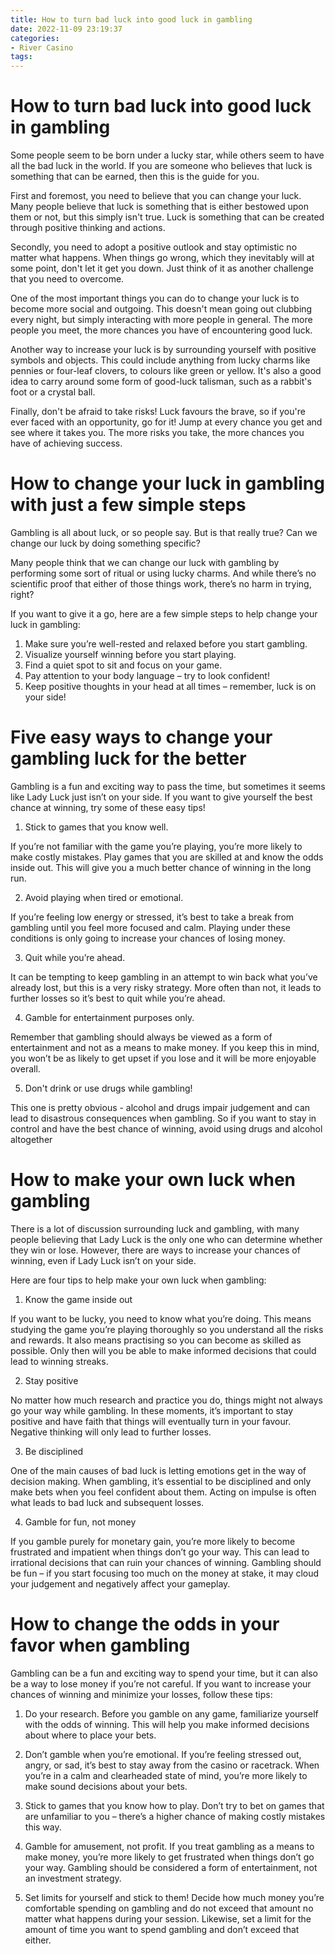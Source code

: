 ```yaml
---
title: How to turn bad luck into good luck in gambling
date: 2022-11-09 23:19:37
categories:
- River Casino
tags:
---
```



#  How to turn bad luck into good luck in gambling

Some people seem to be born under a lucky star, while others seem to have all the bad luck in the world. If you are someone who believes that luck is something that can be earned, then this is the guide for you.

First and foremost, you need to believe that you can change your luck. Many people believe that luck is something that is either bestowed upon them or not, but this simply isn't true. Luck is something that can be created through positive thinking and actions.

Secondly, you need to adopt a positive outlook and stay optimistic no matter what happens. When things go wrong, which they inevitably will at some point, don't let it get you down. Just think of it as another challenge that you need to overcome.

One of the most important things you can do to change your luck is to become more social and outgoing. This doesn't mean going out clubbing every night, but simply interacting with more people in general. The more people you meet, the more chances you have of encountering good luck.

Another way to increase your luck is by surrounding yourself with positive symbols and objects. This could include anything from lucky charms like pennies or four-leaf clovers, to colours like green or yellow. It's also a good idea to carry around some form of good-luck talisman, such as a rabbit's foot or a crystal ball.

Finally, don't be afraid to take risks! Luck favours the brave, so if you're ever faced with an opportunity, go for it! Jump at every chance you get and see where it takes you. The more risks you take, the more chances you have of achieving success.

#  How to change your luck in gambling with just a few simple steps

Gambling is all about luck, or so people say. But is that really true? Can we change our luck by doing something specific?

Many people think that we can change our luck with gambling by performing some sort of ritual or using lucky charms. And while there’s no scientific proof that either of those things work, there’s no harm in trying, right?

If you want to give it a go, here are a few simple steps to help change your luck in gambling:

1. Make sure you’re well-rested and relaxed before you start gambling.
2. Visualize yourself winning before you start playing.
3. Find a quiet spot to sit and focus on your game.
4. Pay attention to your body language – try to look confident!
5. Keep positive thoughts in your head at all times – remember, luck is on your side!

#  Five easy ways to change your gambling luck for the better

Gambling is a fun and exciting way to pass the time, but sometimes it seems like Lady Luck just isn’t on your side. If you want to give yourself the best chance at winning, try some of these easy tips!

1. Stick to games that you know well.

If you’re not familiar with the game you’re playing, you’re more likely to make costly mistakes. Play games that you are skilled at and know the odds inside out. This will give you a much better chance of winning in the long run.

2. Avoid playing when tired or emotional.

If you’re feeling low energy or stressed, it’s best to take a break from gambling until you feel more focused and calm. Playing under these conditions is only going to increase your chances of losing money.

3. Quit while you’re ahead.

It can be tempting to keep gambling in an attempt to win back what you’ve already lost, but this is a very risky strategy. More often than not, it leads to further losses so it’s best to quit while you’re ahead.

4. Gamble for entertainment purposes only.

Remember that gambling should always be viewed as a form of entertainment and not as a means to make money. If you keep this in mind, you won’t be as likely to get upset if you lose and it will be more enjoyable overall.

5. Don't drink or use drugs while gambling! 



This one is pretty obvious - alcohol and drugs impair judgement and can lead to disastrous consequences when gambling. So if you want to stay in control and have the best chance of winning, avoid using drugs and alcohol altogether

#  How to make your own luck when gambling

There is a lot of discussion surrounding luck and gambling, with many people believing that Lady Luck is the only one who can determine whether they win or lose. However, there are ways to increase your chances of winning, even if Lady Luck isn’t on your side.

Here are four tips to help make your own luck when gambling:

1) Know the game inside out

If you want to be lucky, you need to know what you’re doing. This means studying the game you’re playing thoroughly so you understand all the risks and rewards. It also means practising so you can become as skilled as possible. Only then will you be able to make informed decisions that could lead to winning streaks.

2) Stay positive

No matter how much research and practice you do, things might not always go your way while gambling. In these moments, it’s important to stay positive and have faith that things will eventually turn in your favour. Negative thinking will only lead to further losses.

3) Be disciplined

One of the main causes of bad luck is letting emotions get in the way of decision making. When gambling, it’s essential to be disciplined and only make bets when you feel confident about them. Acting on impulse is often what leads to bad luck and subsequent losses.

4) Gamble for fun, not money

If you gamble purely for monetary gain, you’re more likely to become frustrated and impatient when things don’t go your way. This can lead to irrational decisions that can ruin your chances of winning. Gambling should be fun – if you start focusing too much on the money at stake, it may cloud your judgement and negatively affect your gameplay.

#  How to change the odds in your favor when gambling

Gambling can be a fun and exciting way to spend your time, but it can also be a way to lose money if you’re not careful. If you want to increase your chances of winning and minimize your losses, follow these tips:

1. Do your research. Before you gamble on any game, familiarize yourself with the odds of winning. This will help you make informed decisions about where to place your bets.

2. Don’t gamble when you’re emotional. If you’re feeling stressed out, angry, or sad, it’s best to stay away from the casino or racetrack. When you’re in a calm and clearheaded state of mind, you’re more likely to make sound decisions about your bets.

3. Stick to games that you know how to play. Don’t try to bet on games that are unfamiliar to you – there’s a higher chance of making costly mistakes this way.

4. Gamble for amusement, not profit. If you treat gambling as a means to make money, you’re more likely to get frustrated when things don’t go your way. Gambling should be considered a form of entertainment, not an investment strategy.

5. Set limits for yourself and stick to them! Decide how much money you’re comfortable spending on gambling and do not exceed that amount no matter what happens during your session. Likewise, set a limit for the amount of time you want to spend gambling and don’t exceed that either.